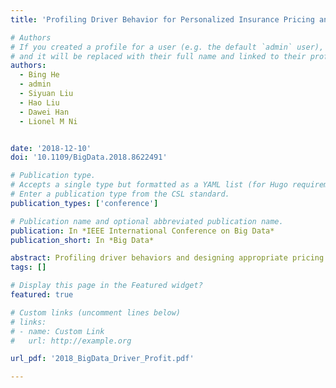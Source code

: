 ```yaml
---
title: 'Profiling Driver Behavior for Personalized Insurance Pricing and Maximal Profit'

# Authors
# If you created a profile for a user (e.g. the default `admin` user), write the username (folder name) here
# and it will be replaced with their full name and linked to their profile.
authors:
  - Bing He
  - admin
  - Siyuan Liu
  - Hao Liu
  - Dawei Han
  - Lionel M Ni


date: '2018-12-10'
doi: '10.1109/BigData.2018.8622491'

# Publication type.
# Accepts a single type but formatted as a YAML list (for Hugo requirements).
# Enter a publication type from the CSL standard.
publication_types: ['conference']

# Publication name and optional abbreviated publication name.
publication: In *IEEE International Conference on Big Data*
publication_short: In *Big Data*

abstract: Profiling driver behaviors and designing appropriate pricing models are essential for auto insurance companies to gain profits and attract customers (drivers). The existing approaches either rely on static demographic information like age, or model only coarse-grained driving behaviors. They are therefore ineffective to yield accurate risk predictions over time for appropriate pricing, resulting in profit decline or even financial loss. Moreover, existing pricing strategies seldom take profit maximization into consideration, especially under the enterprise constraints. The recent growth of vehicle telematics data (vehicle sensing data) brings new opportunities to auto insurance industry, because of its sheer size and fine-grained mobility for profiling drivers. But, how to fuse these sparse, inconsistent and heterogeneous data is still not well addressed. To tackle these problems, we propose a unified PPP (Profile-Price-Profit) framework, working on the real-world large-scale vehicle telematics data and insurance data. PPP profiles drivers' fine-grained behaviors by considering various driving features from the trajectory perspective. Then, to predict drivers' risk probabilities, PPP leverages the group-level insight and categorizes drivers' different temporal risk change patterns into groups by ensemble learning. Next, the pricing model in PPP incorporates both the demographic analysis and the mobility factors of driving risk and mileage, to generate personalized insurance price for supporting flexible premium periods. Finally, the maximal profit problem proves to be NP-Complete. Then, an efficient heuristic-based dynamic programming is proposed. Extensive experimental results demonstrated that, PPP effectively predicts the driver's risk and outperforms the current company's pricing strategy (in industry) and the state-of-the-art approach. PPP also achieves near the maximal profit (difference by only 3%) for the company, and lowers the total price for the drivers.
tags: []

# Display this page in the Featured widget?
featured: true

# Custom links (uncomment lines below)
# links:
# - name: Custom Link
#   url: http://example.org

url_pdf: '2018_BigData_Driver_Profit.pdf'

---
```

